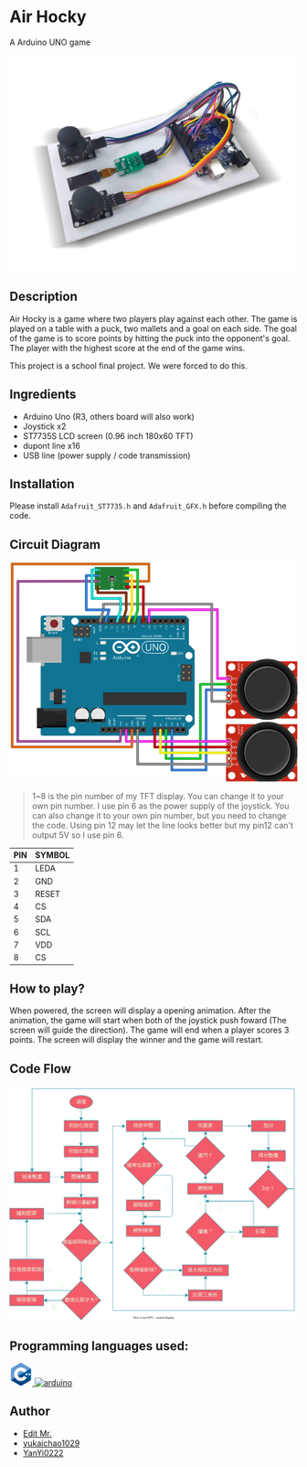 # Air Hocky

A Arduino UNO game

![](image.png)
## Description

Air Hocky is a game where two players play against each other. The game is played on a table with a puck, two mallets and a goal on each side. The goal of the game is to score points by hitting the puck into the opponent's goal. The player with the highest score at the end of the game wins.

This project is a school final project. We were forced to do this.

## Ingredients
* Arduino Uno (R3, others board will also work)
* Joystick x2
* ST7735S LCD screen (0.96 inch 180x60 TFT)
* dupont line x16
* USB line (power supply / code transmission)

## Installation

Please install `Adafruit_ST7735.h` and `Adafruit_GFX.h` before compiling the code.

## Circuit Diagram

![Circuit Diagram](circuit_diagram.svg)

> 1~8 is the pin number of my TFT display. You can change it to your own pin number. I use pin 6 as the power supply of the joystick. You can also change it to your own pin number, but you need to change the code. Using pin 12 may let the line looks better but my pin12 can't output 5V so I use pin 6.

| PIN | SYMBOL |
| --- | --- |
| 1 | LEDA |
| 2 | GND |
| 3 | RESET |
| 4 | CS |
| 5 | SDA |
| 6 | SCL |
| 7 | VDD |
| 8 | CS |

## How to play?

When powered, the screen will display a opening animation. After the animation, the game will start when both of the joystick push foward (The screen will guide the direction). The game will end when a player scores 3 points. The screen will display the winner and the game will restart.



## Code Flow

![Flow](flow.svg)

## Programming languages used:
<a href="https://www.w3schools.com/cpp/" target="_blank" rel="noreferrer"> <img src="https://raw.githubusercontent.com/devicons/devicon/master/icons/cplusplus/cplusplus-original.svg" alt="cplusplus" width="40" height="40"/> </a> <a href="https://www.arduino.cc/" target="_blank" rel="noreferrer"> <img src="https://cdn.worldvectorlogo.com/logos/arduino-1.svg" alt="arduino" width="40" height="40"/> </a>

## Author

* [Edit Mr.](https://github.com/Edit-Mr/)
* [yukaichao1029](https://github.com/yukaichao1029)
* [YanYi0222](https://github.com/YanYi0222)